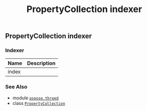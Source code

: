 ﻿---
title: PropertyCollection indexer
second_title: Aspose.3D for Python via .NET API References
description: 
type: docs
weight: 40
url: /python-net/aspose.threed/propertycollection/__getitem__/
is_root: false
---

## PropertyCollection indexer

### Indexer
| Name | Description |
| :- | :- |
| index |  |



### See Also
* module [`aspose.threed`](../../)
* class [`PropertyCollection`](/3d/python-net/aspose.threed/propertycollection)
